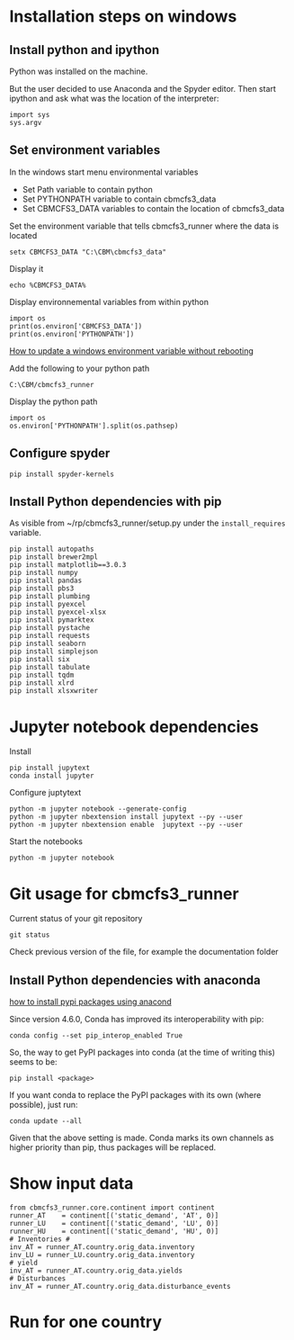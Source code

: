 

# Installation steps on windows


## Install python and ipython 

Python was installed on the machine.

But the user decided to use Anaconda and the Spyder editor.
Then start ipython and ask what was the location of the interpreter:

    import sys
    sys.argv


## Set environment variables

In the windows start menu environmental variables

- Set Path variable to contain python
- Set PYTHONPATH variable to contain cbmcfs3_data
- Set CBMCFS3_DATA  variables to contain the location of cbmcfs3_data


Set the environment variable that tells cbmcfs3_runner where the data is located

    setx CBMCFS3_DATA "C:\CBM\cbmcfs3_data"

Display it

    echo %CBMCFS3_DATA%

Display environnemental variables from within python

    import os
    print(os.environ['CBMCFS3_DATA'])
    print(os.environ['PYTHONPATH'])

[How to update a windows environment variable without
rebooting](https://serverfault.com/questions/8855/how-do-you-add-a-windows-environment-variable-without-rebooting)

Add the following to your python path

    C:\CBM/cbmcfs3_runner 

Display the python path

    import os
    os.environ['PYTHONPATH'].split(os.pathsep)


## Configure spyder

    pip install spyder-kernels




## Install Python dependencies with pip

As visible from ~/rp/cbmcfs3_runner/setup.py under the `install_requires` variable.

    pip install autopaths
    pip install brewer2mpl
    pip install matplotlib==3.0.3
    pip install numpy
    pip install pandas
    pip install pbs3
    pip install plumbing
    pip install pyexcel
    pip install pyexcel-xlsx
    pip install pymarktex
    pip install pystache
    pip install requests
    pip install seaborn
    pip install simplejson
    pip install six
    pip install tabulate
    pip install tqdm
    pip install xlrd
    pip install xlsxwriter


# Jupyter notebook dependencies

Install

    pip install jupytext   
    conda install jupyter

Configure juptytext

    python -m jupyter notebook --generate-config
    python -m jupyter nbextension install jupytext --py --user
    python -m jupyter nbextension enable  jupytext --py --user

Start the notebooks

    python -m jupyter notebook


# Git usage for cbmcfs3_runner

Current status of your git repository

    git status

Check previous version of the file, for example the documentation folder


## Install Python dependencies with anaconda

[how to install pypi packages using 
anacond](https://stackoverflow.com/questions/29286624/how-to-install-pypi-packages-using-anaconda-conda-command)

Since version 4.6.0, Conda has improved its interoperability with pip:

    conda config --set pip_interop_enabled True

So, the way to get PyPI packages into conda (at the time of writing this) seems to be:

    pip install <package>

If you want conda to replace the PyPI packages with its own (where possible), just run:

    conda update --all

Given that the above setting is made. Conda marks its own channels as higher priority than pip, thus packages will be replaced.


# Show input data

    from cbmcfs3_runner.core.continent import continent
    runner_AT    = continent[('static_demand', 'AT', 0)]
    runner_LU    = continent[('static_demand', 'LU', 0)]
    runner_HU    = continent[('static_demand', 'HU', 0)]
    # Inventories #
    inv_AT = runner_AT.country.orig_data.inventory
    inv_LU = runner_LU.country.orig_data.inventory
    # yield
    inv_AT = runner_AT.country.orig_data.yields
    # Disturbances
    inv_AT = runner_AT.country.orig_data.disturbance_events



# Run for one country


